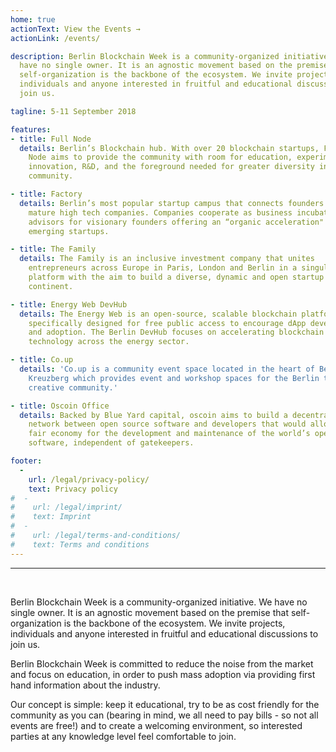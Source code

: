 ```yaml
---
home: true
actionText: View the Events →
actionLink: /events/

description: Berlin Blockchain Week is a community-organized initiative. We
  have no single owner. It is an agnostic movement based on the premise that
  self-organization is the backbone of the ecosystem. We invite projects,
  individuals and anyone interested in fruitful and educational discussions to
  join us.

tagline: 5-11 September 2018

features:
- title: Full Node
  details: Berlin’s Blockchain hub. With over 20 blockchain startups, Full
    Node aims to provide the community with room for education, experimentation,
    innovation, R&D, and the foreground needed for greater diversity in the
    community.

- title: Factory
  details: Berlin’s most popular startup campus that connects founders with
    mature high tech companies. Companies cooperate as business incubators and
    advisors for visionary founders offering an “organic acceleration" for
    emerging startups.

- title: The Family
  details: The Family is an inclusive investment company that unites
    entrepreneurs across Europe in Paris, London and Berlin in a singular
    platform with the aim to build a diverse, dynamic and open startup
    continent.

- title: Energy Web DevHub
  details: The Energy Web is an open-source, scalable blockchain platform
    specifically designed for free public access to encourage dApp development
    and adoption. The Berlin DevHub focuses on accelerating blockchain
    technology across the energy sector.

- title: Co.up
  details: 'Co.up is a community event space located in the heart of Berlin
    Kreuzberg which provides event and workshop spaces for the Berlin tech and
    creative community.'

- title: Oscoin Office
  details: Backed by Blue Yard capital, oscoin aims to build a decentralized
    network between open source software and developers that would allow for a
    fair economy for the development and maintenance of the world’s open source
    software, independent of gatekeepers.

footer:
  -
    url: /legal/privacy-policy/
    text: Privacy policy
#  -
#    url: /legal/imprint/
#    text: Imprint
#  -
#    url: /legal/terms-and-conditions/
#    text: Terms and conditions
---
```


<hr /><br />

Berlin Blockchain Week is a community-organized initiative. We have no single
owner. It is an agnostic movement based on the premise that self-organization
is the backbone of the ecosystem. We invite projects, individuals and anyone
interested in fruitful and educational discussions to join us.

Berlin Blockchain Week is committed to reduce the noise from the market and
focus on education, in order to push mass adoption via providing first hand
information about the industry.

Our concept is simple: keep it educational, try to be as cost friendly for the
community as you can (bearing in mind, we all need to pay bills - so not all
events are free!) and to create a welcoming environment, so interested parties
at any knowledge level feel comfortable to join.
<br />
